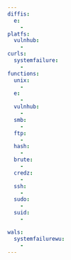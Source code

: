 ```yaml
---
diffis:
  e:
    -
platfs:
  vulnhub:
    -
curls:
  systemfailure:
    -
functions:
  unix:
    -
  e:
    -
  vulnhub:
    -
  smb:
    -
  ftp:
    -
  hash:
    -
  brute:
    -
  credz:
    -
  ssh:
    -
  sudo:
    -
  suid:
    -

wals:
  systemfailurewu:
    -
---
```

